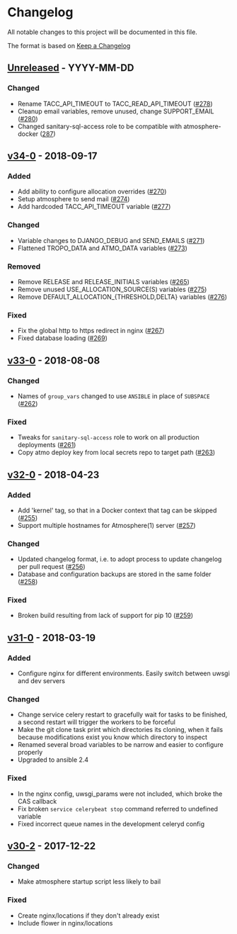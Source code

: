# Changelog
All notable changes to this project will be documented in this file.

The format is based on [Keep a Changelog](http://keepachangelog.com/en/1.0.0/)

<!--
## [<exact release including patch>](<github compare url>) - <release date in YYYY-MM-DD>
### Added
  - <summary of new features>

### Changed
  - <for changes in existing functionality>

### Deprecated
  - <for soon-to-be removed features>

### Removed
  - <for now removed features>

### Fixed
  - <for any bug fixes>

### Security
  - <in case of vulnerabilities>
-->

## [Unreleased](https://github.com/cyverse/clank/compare/v34-0...HEAD) - YYYY-MM-DD
### Changed
  - Rename TACC_API_TIMEOUT to TACC_READ_API_TIMEOUT
    ([#278](https://github.com/cyverse/clank/pull/278))
  - Cleanup email variables, remove unused, change SUPPORT_EMAIL
    ([#280](https://github.com/cyverse/clank/pull/280))
  - Changed sanitary-sql-access role to be compatible with atmosphere-docker
    ([287](https://github.com/cyverse/clank/pull/287))

## [v34-0](https://github.com/cyverse/clank/compare/v33-0...v34-0) - 2018-09-17
### Added
  - Add ability to configure allocation overrides
    ([#270](https://github.com/cyverse/clank/pull/270))
  - Setup atmosphere to send mail
    ([#274](https://github.com/cyverse/clank/pull/274))
  - Add hardcoded TACC_API_TIMEOUT variable
    ([#277](https://github.com/cyverse/clank/pull/277))

### Changed
  - Variable changes to DJANGO_DEBUG and SEND_EMAILS
    ([#271](https://github.com/cyverse/clank/pull/271))
  - Flattened TROPO_DATA and ATMO_DATA variables
    ([#273](https://github.com/cyverse/clank/pull/273))

### Removed
  - Remove RELEASE and RELEASE_INITIALS variables
    ([#265](https://github.com/cyverse/clank/pull/265))
  - Remove unused USE_ALLOCATION_SOURCE(S) variables
    ([#275](https://github.com/cyverse/clank/pull/275))
  - Remove DEFAULT_ALLOCATION_{THRESHOLD,DELTA} variables
    ([#276](https://github.com/cyverse/clank/pull/276))

### Fixed
  - Fix the global http to https redirect in nginx
    ([#267](https://github.com/cyverse/clank/pull/267))
  - Fixed database loading ([#269](https://github.com/cyverse/clank/pull/269))

## [v33-0](https://github.com/cyverse/clank/compare/v32-0...v33-0) - 2018-08-08
### Changed
  - Names of `group_vars` changed to use `ANSIBLE` in place of `SUBSPACE`
    ([#262](https://github.com/cyverse/clank/pull/262))

### Fixed
  - Tweaks for `sanitary-sql-access` role to work on all production
    deployments ([#261](https://github.com/cyverse/clank/pull/261))
  - Copy atmo deploy key from local secrets repo to target path
    ([#263](https://github.com/cyverse/clank/pull/263))

## [v32-0](https://github.com/cyverse/clank/compare/v31-0...v32-0) - 2018-04-23
### Added
  - Add 'kernel' tag, so that in a Docker context that tag can be skipped
    ([#255](https://github.com/cyverse/clank/pull/255))
  - Support multiple hostnames for Atmosphere(1) server
    ([#257](https://github.com/cyverse/clank/pull/257))

### Changed
  - Updated changelog format, i.e. to adopt process to update changelog per
    pull request ([#256](https://github.com/cyverse/clank/pull/256))
  - Database and configuration backups are stored in the same folder
    ([#258](https://github.com/cyverse/clank/pull/258))

### Fixed
  - Broken build resulting from lack of support for pip 10
    ([#259](https://github.com/cyverse/clank/pull/259))

## [v31-0](https://github.com/cyverse/clank/compare/v30-2...v31-0) - 2018-03-19
### Added
  - Configure nginx for different environments. Easily switch between uwsgi
    and dev servers

### Changed
  - Change service celery restart to gracefully wait for tasks to be finished,
    a second restart will trigger the workers to be forceful
  - Make the git clone task print which directories its cloning, when it fails
    because modifications exist you know which directory to inspect
  - Renamed several broad variables to be narrow and easier to configure
    properly
  - Upgraded to ansible 2.4

### Fixed
  - In the nginx config, uwsgi_params were not included, which broke the CAS
    callback
  - Fix broken `service celerybeat stop` command referred to undefined
    variable
  - Fixed incorrect queue names in the development celeryd config

## [v30-2](https://github.com/cyverse/clank/compare/v29-1...v30-2) - 2017-12-22
### Changed
  - Make atmosphere startup script less likely to bail

### Fixed
  - Create nginx/locations if they don't already exist
  - Include flower in nginx/locations
